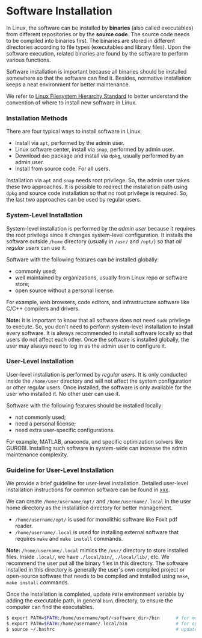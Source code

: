 # Software Installation

In Linux, the software can be installed by **binaries** (also called executables) from different repositories or by the **source code**. The source code needs to be compiled into binaries first. The binaries are stored in different directories according to file types (executables and library files). Upon the software execution, related binaries are found by the software to perform various functions.

Software installation is important because all binaries should be installed somewhere so that the software can find it. Besides, normative installation keeps a neat environment for better maintenance.

We refer to [Linux Filesystem Hierarchy Standard](_pages.fhs_linux.md) to better understand the convention of where to install new software in Linux.


### Installation Methods

There are four typical ways to install software in Linux:

- Install via `apt`, performed by the admin user.
- Linux software center, install via `snap`, performed by admin user.
- Download `deb` package and install via `dpkg`, usually performed by an admin user.
- Install from source code. For all users.

Installation via `apt` and `snap` needs root privilege. So, the admin user takes these two approaches. It is possible to redirect the installation path using `dpkg` and source code installation so that no root privilege is required. So, the last two approaches can be used by regular users.


### System-Level Installation
System-level installation is performed by the *admin user* because it requires the root privilege since it changes system-level configuration. It installs the software outside `/home` directory (usually in `/usr/` and `/opt/`) so that *all regular users* can use it.

Software with the following features can be installed globally:
- commonly used;
- well maintained by organizations, usually from Linux repo or software store;
- open source without a personal license.

For example, web browsers, code editors, and infrastructure software like C/C++ compilers and drivers.

**Note:** It is important to know that all software does not need `sudo` privilege to execute. So, you don't need to perform system-level installation to install every software. It is always recommended to install software locally so that users do not affect each other. Once the software is installed globally, the user may always need to log in as the admin user to configure it.



### User-Level Installation
User-level installation is performed by *regular users*. It is only conducted inside the `/home/user` directory and will not affect the system configuration or other regular users. Once installed, the software is only available for the user who installed it. No other user can use it.

Software with the following features should be installed locally:
- not commonly used;
- need a personal license;
- need extra user-specific configurations.

For example, MATLAB, anaconda, and specific optimization solvers like GUROBI. Installing such software in system-wide can increase the admin maintenance complexity.


### Guideline for User-Level Installation
We provide a brief guideline for user-level installation. Detailed user-level installation instructions for common software can be found in [xxx]().

We can create `/home/username/opt/` and `/home/username/.local` in the user home directory as the installation directory for better management.
- `/home/username/opt/` is used for monolithic software like Foxit pdf reader.
- `/home/username/.local` is used for installing external software that requires `make` and `make install` commands. 

**Note:** `/home/username/.local` mimics the `/usr/` directory to store installed files. Inside `.local/`, we have `./local/bin/`, `./local/lib/`, etc. We recommend the user put all the binary files in this directory. The software installed in this directory is generally the user's own compiled project or open-source software that needs to be compiled and installed using `make`, `make install` commands. 

Once the installation is completed, update `PATH` environment variable by adding the executable path, in general `bin\` directory, to ensure the computer can find the executables.

```bash
$ export PATH=$PATH:/home/username/opt/<software_dir>/bin      # for monolithic software
$ export PATH=$PATH:/home/username/.local/bin                  # for open source software
$ source ~/.bashrc                                             # update environment variable
```

